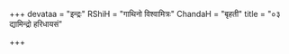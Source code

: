 +++
devataa = "इन्द्रः"
RShiH = "गाथिनो विश्वामित्रः"
ChandaH = "बृहती"
title = "०३ द्यामिन्द्रो हरिधायसं"

+++
